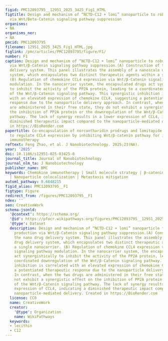 ```yaml
---
figid: PMC12093795__12951_2025_3425_Fig1_HTML
figtitle: Design and mechanism of “NCTD-C12 + lomi” nanoparticle to robust CCL4 production
  via Wnt/Beta-Catenin signaling pathway suppression
organisms:
- NA
organisms_ner:
- NA
pmcid: PMC12093795
filename: 12951_2025_3425_Fig1_HTML.jpg
figlink: /pmc/articles/PMC12093795/figure/F1/
number: F1
caption: Design and mechanism of “NCTD-C12 + lomi” nanoparticle to robust CCL4 production
  via Wnt/β-Catenin signaling pathway suppression.(A) Construction of the nano drug
  delivery system. This panel illustrates the assembly of a nanoscale drug delivery
  system, which encapsulates two distinct therapeutic agents within a single nanocarrier.
  (B) Regulation of chemokine CCL4 expression via Wnt/β-Catenin signaling pathway
  modulation. In the nanocarrier system, the encapsulated drugs act synergistically
  to inhibit the activity of the PP2A protein, leading to a coordinated downregulation
  of the Wnt/β-Catenin signaling pathway. This synergistic inhibition is correlated
  with an elevated expression of chemokine CCL4, suggesting a potentiated therapeutic
  response due to the nanoparticle delivery approach. In contrast, when the two drugs
  are administered in their free state, they do not exhibit a synergistic effect on
  the inhibition of PP2A protein or the downregulation of the Wnt/β-Catenin signaling
  pathway. The lack of synergy results in a lower expression of CCL4, indicating a
  diminished therapeutic impact compared to the nanoparticle-mediated delivery. Created
  in https://BioRender.com
papertitle: Co-encapsulation of norcantharidin prodrugs and lomitapide in nanoparticles
  to regulate CCL4 expression by inhibiting Wnt/β-catenin pathway for improved anti-tumor
  immunotherapy
reftext: Feng Zhao, et al. J Nanobiotechnology. 2025;23(NA).
year: '2025'
doi: 10.1186/s12951-025-03425-8
journal_title: Journal of Nanobiotechnology
journal_nlm_ta: J Nanobiotechnology
publisher_name: BMC
keywords: Chemokine immunotherapy | Small molecule strategy | β-catenin inhibition
  | Nanoparticle colocalization | Metastasis mitigation
automl_pathway: 0.6848215
figid_alias: PMC12093795__F1
figtype: Figure
redirect_from: /figures/PMC12093795__F1
ndex: ''
seo: CreativeWork
schema-jsonld:
  '@context': https://schema.org/
  '@id': https://pfocr.wikipathways.org/figures/PMC12093795__12951_2025_3425_Fig1_HTML.html
  '@type': Dataset
  description: Design and mechanism of “NCTD-C12 + lomi” nanoparticle to robust CCL4
    production via Wnt/β-Catenin signaling pathway suppression.(A) Construction of
    the nano drug delivery system. This panel illustrates the assembly of a nanoscale
    drug delivery system, which encapsulates two distinct therapeutic agents within
    a single nanocarrier. (B) Regulation of chemokine CCL4 expression via Wnt/β-Catenin
    signaling pathway modulation. In the nanocarrier system, the encapsulated drugs
    act synergistically to inhibit the activity of the PP2A protein, leading to a
    coordinated downregulation of the Wnt/β-Catenin signaling pathway. This synergistic
    inhibition is correlated with an elevated expression of chemokine CCL4, suggesting
    a potentiated therapeutic response due to the nanoparticle delivery approach.
    In contrast, when the two drugs are administered in their free state, they do
    not exhibit a synergistic effect on the inhibition of PP2A protein or the downregulation
    of the Wnt/β-Catenin signaling pathway. The lack of synergy results in a lower
    expression of CCL4, indicating a diminished therapeutic impact compared to the
    nanoparticle-mediated delivery. Created in https://BioRender.com
  license: CC0
  name: CreativeWork
  creator:
    '@type': Organization
    name: WikiPathways
  keywords:
  - lecithin
  - C12
---
```

